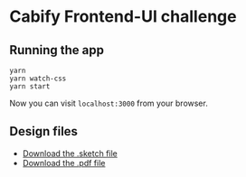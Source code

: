 # Cabify Frontend-UI challenge

## Running the app
```
yarn
yarn watch-css
yarn start
```
Now you can visit `localhost:3000` from your browser.
## Design files
* [Download the .sketch file](Frontend-challenge.sketch)
* [Download the .pdf file](Frontend-challenge.pdf)
